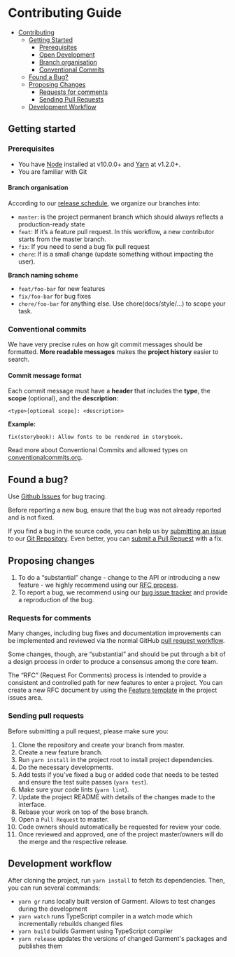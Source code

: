 # Contributing Guide

- [Contributing](#contributing)
  - [Getting Started](#getting-started)
    - [Prerequisites](#prerequisites)
    - [Open Development](#open-development)
    - [Branch organisation](#branch-organisation)
    - [Conventional Commits](#conventional-commits)
  - [Found a Bug?](#found-a-bug)
  - [Proposing Changes](#proposing-changes)
    - [Requests for comments](#requests-for-comments)
    - [Sending Pull Requests](#sending-pull-requests)
  - [Development Workflow](#development-workflow)

## Getting started

### Prerequisites

- You have [Node](https://nodejs.org/) installed at v10.0.0+ and [Yarn](https://yarnpkg.com/en/) at v1.2.0+.
- You are familiar with Git

#### Branch organisation

According to our [release schedule](https://github.com/Farfetch/garment/blob/master/CHANGELOG.md), we organize our branches into:

- `master`: is the project permanent branch which should always reflects a production-ready state
- `feat`: If it’s a feature pull request. In this workflow, a new contributor starts from the master branch.
- `fix`: If you need to send a bug fix pull request
- `chore`: If is a small change (update something without impacting the user).

**Branch naming scheme**

- `feat/foo-bar` for new features
- `fix/foo-bar` for bug fixes
- `chore/foo-bar` for anything else. Use chore(docs/style/...) to scope your task.

### Conventional commits

We have very precise rules on how git commit messages should be formatted. **More readable messages** makes the **project history** easier to search.

#### Commit message format

Each commit message must have a **header** that includes the **type**, the **scope** (optional), and the **description**:

```
<type>[optional scope]: <description>
```

**Example:**

```
fix(storybook): Allow fonts to be rendered in storybook.
```

Read more about Conventional Commits and allowed types on [conventionalcommits.org](https://www.conventionalcommits.org).

## Found a bug?

Use [Github Issues](https://github.com/farfetch/garment/issues/new) for bug tracing.

Before reporting a new bug, ensure that the bug was not already reported and is not fixed.

If you find a bug in the source code, you can help us by [submitting an issue](https://github.com/farfetch/garment/issues/new) to our [Git Repository](https://github.com/farfetch/garment/).
Even better, you can [submit a Pull Request](#sending-pull-requests) with a fix.

## Proposing changes

1. To do a “substantial” change - change to the API or introducing a new feature - we highly recommend using our [RFC process](#requests-for-comments).
1. To report a bug, we recommend using our [bug issue tracker](https://github.com/farfetch/garment/issues/) and provide a reproduction of the bug.

### Requests for comments

Many changes, including bug fixes and documentation improvements can be implemented and reviewed via the normal GitHub [pull request workflow](#sending-pull-requests).

Some changes, though, are “substantial” and should be put through a bit of a design process in order to produce a consensus among the core team.

The “RFC” (Request For Comments) process is intended to provide a consistent and controlled path for new features to enter a project. You can create a new RFC document by using the [Feature template](https://github.com/farfetch/garment/issues/new) in the project issues area.

### Sending pull requests

Before submitting a pull request, please make sure you:

1. Clone the repository and create your branch from master.
1. Create a new feature branch.
1. Run `yarn install` in the project root to install project dependencies.
1. Do the necessary developments.
1. Add tests if you’ve fixed a bug or added code that needs to be tested and ensure the test suite passes (`yarn test`).
1. Make sure your code lints (`yarn lint`).
1. Update the project README with details of the changes made to the interface.
1. Rebase your work on top of the base branch.
1. Open a `Pull Request` to master.
1. Code owners should automatically be requested for review your code.
1. Once reviewed and approved, one of the project master/owners will do the merge and the respective release.

## Development workflow

After cloning the project, run `yarn install` to fetch its dependencies. Then, you can run several commands:

- `yarn gr` runs locally built version of Garment. Allows to test changes during the development
- `yarn watch` runs TypeScript compiler in a watch mode which incrementally rebuilds changed files
- `yarn build` builds Garment using TypeScript compiler
- `yarn release` updates the versions of changed Garment's packages and publishes them
